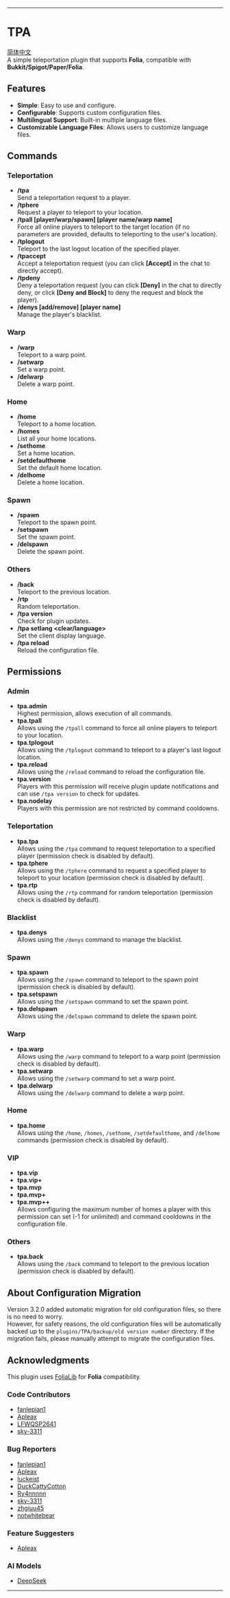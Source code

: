 
---
# TPA
[简体中文](https://github.com/WarSkyGod/TPA)  
A simple teleportation plugin that supports **Folia**, compatible with **Bukkit/Spigot/Paper/Folia**.

## Features

- **Simple**: Easy to use and configure.
- **Configurable**: Supports custom configuration files.
- **Multilingual Support**: Built-in multiple language files.
- **Customizable Language Files**: Allows users to customize language files.

## Commands

### Teleportation
- **/tpa <player name>**  
  Send a teleportation request to a player.
- **/tphere <player name>**  
  Request a player to teleport to your location.
- **/tpall [player/warp/spawn] [player name/warp name]**  
  Force all online players to teleport to the target location (if no parameters are provided, defaults to teleporting to the user's location).
- **/tplogout <player name>**  
  Teleport to the last logout location of the specified player.
- **/tpaccept**  
  Accept a teleportation request (you can click **[Accept]** in the chat to directly accept).
- **/tpdeny**  
  Deny a teleportation request (you can click **[Deny]** in the chat to directly deny, or click **[Deny and Block]** to deny the request and block the player).
- **/denys [add/remove] [player name]**  
  Manage the player's blacklist.

### Warp
- **/warp <warp name>**  
  Teleport to a warp point.
- **/setwarp <warp name>**  
  Set a warp point.
- **/delwarp <warp name>**  
  Delete a warp point.

### Home
- **/home <home name>**  
  Teleport to a home location.
- **/homes**  
  List all your home locations.
- **/sethome <home name>**  
  Set a home location.
- **/setdefaulthome <home name>**  
  Set the default home location.
- **/delhome <home name>**  
  Delete a home location.

### Spawn
- **/spawn**  
  Teleport to the spawn point.
- **/setspawn**  
  Set the spawn point.
- **/delspawn**  
  Delete the spawn point.

### Others
- **/back**  
  Teleport to the previous location.
- **/rtp**  
  Random teleportation.
- **/tpa version**  
  Check for plugin updates.
- **/tpa setlang <clear/language>**  
  Set the client display language.
- **/tpa reload**  
  Reload the configuration file.

## Permissions

### Admin
- **tpa.admin**  
  Highest permission, allows execution of all commands.
- **tpa.tpall**  
  Allows using the `/tpall` command to force all online players to teleport to your location.
- **tpa.tplogout**  
  Allows using the `/tplogout` command to teleport to a player's last logout location.
- **tpa.reload**  
  Allows using the `/reload` command to reload the configuration file.
- **tpa.version**  
  Players with this permission will receive plugin update notifications and can use `/tpa version` to check for updates.
- **tpa.nodelay**  
  Players with this permission are not restricted by command cooldowns.

### Teleportation
- **tpa.tpa**  
  Allows using the `/tpa` command to request teleportation to a specified player (permission check is disabled by default).
- **tpa.tphere**  
  Allows using the `/tphere` command to request a specified player to teleport to your location (permission check is disabled by default).
- **tpa.rtp**  
  Allows using the `/rtp` command for random teleportation (permission check is disabled by default).

### Blacklist
- **tpa.denys**  
  Allows using the `/denys` command to manage the blacklist.

### Spawn
- **tpa.spawn**  
  Allows using the `/spawn` command to teleport to the spawn point (permission check is disabled by default).
- **tpa.setspawn**  
  Allows using the `/setspawn` command to set the spawn point.
- **tpa.delspawn**  
  Allows using the `/delspawn` command to delete the spawn point.

### Warp
- **tpa.warp**  
  Allows using the `/warp` command to teleport to a warp point (permission check is disabled by default).
- **tpa.setwarp**  
  Allows using the `/setwarp` command to set a warp point.
- **tpa.delwarp**  
  Allows using the `/delwarp` command to delete a warp point.

### Home
- **tpa.home**  
  Allows using the `/home`, `/homes`, `/sethome`, `/setdefaulthome`, and `/delhome` commands (permission check is disabled by default).

### VIP
- **tpa.vip**
- **tpa.vip+**
- **tpa.mvp**
- **tpa.mvp+**
- **tpa.mvp++**  
  Allows configuring the maximum number of homes a player with this permission can set (-1 for unlimited) and command cooldowns in the configuration file.

### Others
- **tpa.back**  
  Allows using the `/back` command to teleport to the previous location (permission check is disabled by default).

## About Configuration Migration

Version 3.2.0 added automatic migration for old configuration files, so there is no need to worry.  
However, for safety reasons, the old configuration files will be automatically backed up to the `plugins/TPA/backup/old version number` directory. If the migration fails, please manually attempt to migrate the configuration files.

## Acknowledgments

This plugin uses [FoliaLib](https://github.com/handyplus/FoliaLib) for **Folia** compatibility.

### Code Contributors
- [fanlepian1](https://github.com/fanlepian1)
- [Apleax](https://github.com/Apleax)
- [LFWQSP2641](https://github.com/LFWQSP2641)
- [sky-3311](https://github.com/sky-3311)

### Bug Reporters
- [fanlepian1](https://github.com/fanlepian1)
- [Apleax](https://github.com/Apleax)
- [luckeist](https://github.com/luckeist)
- [DuckCattyCotton](https://github.com/DuckCattyCotton)
- [Ry4nnnnn](https://github.com/Ry4nnnnn)
- [sky-3311](https://github.com/sky-3311)
- [zhgiuu45](https://github.com/zhgiuu45)
- [notwhitebear](https://github.com/notwhitebear)

### Feature Suggesters
- [Apleax](https://github.com/Apleax)

### AI Models
- [DeepSeek](https://www.deepseek.com/)

--- 

